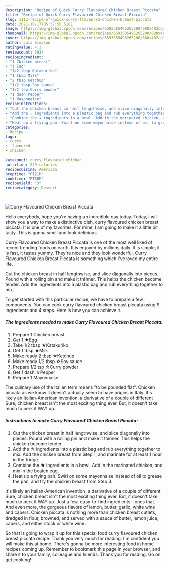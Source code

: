 ```yaml
---
description: "Recipe of Quick Curry Flavoured Chicken Breast Piccata"
title: "Recipe of Quick Curry Flavoured Chicken Breast Piccata"
slug: 1112-recipe-of-quick-curry-flavoured-chicken-breast-piccata
date: 2021-10-17T05:37:50.518Z
image: https://img-global.cpcdn.com/recipes/6593385495265280/680x482cq70/curry-flavoured-chicken-breast-piccata-recipe-main-photo.jpg
thumbnail: https://img-global.cpcdn.com/recipes/6593385495265280/680x482cq70/curry-flavoured-chicken-breast-piccata-recipe-main-photo.jpg
cover: https://img-global.cpcdn.com/recipes/6593385495265280/680x482cq70/curry-flavoured-chicken-breast-piccata-recipe-main-photo.jpg
author: Lula Simpson
ratingvalue: 4.3
reviewcount: 3934
recipeingredient:
- "1 Chicken breast"
- "1 Egg"
- "1/2 tbsp Katakuriko"
- "1 tbsp Milk"
- "2 tbsp Ketchup"
- "1/2 tbsp Soy sauce"
- "1/2 tsp Curry powder"
- "1 dash Pepper"
- "1 Mayonnaise"
recipeinstructions:
- "Cut the chicken breast in half lengthwise, and slice diagonally into pieces. Pound with a rolling pin and make it thinner. This helps the chicken become tender."
- "Add the ☆ ingredients into a plastic bag and rub everything together to mix. Add the chicken breast from Step 1, and marinate for at least 1 hour in the fridge."
- "Combine the ★ ingredients in a bowl. Add in the marinated chicken, and mix in the beaten egg."
- "Heat up a frying pan. Swirl on some mayonnaise instead of oil to grease the pan, and fry the chicken breast from Step 3."
categories:
- Recipe
tags:
- curry
- flavoured
- chicken

katakunci: curry flavoured chicken 
nutrition: 279 calories
recipecuisine: American
preptime: "PT21M"
cooktime: "PT60M"
recipeyield: "3"
recipecategory: Dessert

---
```



![Curry Flavoured Chicken Breast Piccata](https://img-global.cpcdn.com/recipes/6593385495265280/680x482cq70/curry-flavoured-chicken-breast-piccata-recipe-main-photo.jpg)

Hello everybody, hope you're having an incredible day today. Today, I will show you a way to make a distinctive dish, curry flavoured chicken breast piccata. It is one of my favorites. For mine, I am going to make it a little bit tasty. This is gonna smell and look delicious.

Curry Flavoured Chicken Breast Piccata is one of the most well liked of recent trending foods on earth. It is enjoyed by millions daily. It is simple, it is fast, it tastes yummy. They're nice and they look wonderful. Curry Flavoured Chicken Breast Piccata is something which I've loved my entire life.

Cut the chicken breast in half lengthwise, and slice diagonally into pieces. Pound with a rolling pin and make it thinner. This helps the chicken become tender. Add the ingredients into a plastic bag and rub everything together to mix.


To get started with this particular recipe, we have to prepare a few components. You can cook curry flavoured chicken breast piccata using 9 ingredients and 4 steps. Here is how you can achieve it.

<!--inarticleads1-->

##### The ingredients needed to make Curry Flavoured Chicken Breast Piccata:

1. Prepare 1 Chicken breast
1. Get 1 ★Egg
1. Take 1/2 tbsp ★Katakuriko
1. Get 1 tbsp ★Milk
1. Make ready 2 tbsp ☆Ketchup
1. Make ready 1/2 tbsp ☆Soy sauce
1. Prepare 1/2 tsp ☆Curry powder
1. Get 1 dash ☆Pepper
1. Prepare 1 Mayonnaise


The culinary use of the Italian term means &#34;to be pounded flat&#34;. Chicken piccata as we know it doesn&#39;t actually seem to have origins in Italy. It&#39;s likely an Italian-American invention, a derivative of a couple of different Sure, chicken breast isn&#39;t the most exciting thing ever. But, it doesn&#39;t take much to perk it WAY up. 

<!--inarticleads2-->

##### Instructions to make Curry Flavoured Chicken Breast Piccata:

1. Cut the chicken breast in half lengthwise, and slice diagonally into pieces. Pound with a rolling pin and make it thinner. This helps the chicken become tender.
1. Add the ☆ ingredients into a plastic bag and rub everything together to mix. Add the chicken breast from Step 1, and marinate for at least 1 hour in the fridge.
1. Combine the ★ ingredients in a bowl. Add in the marinated chicken, and mix in the beaten egg.
1. Heat up a frying pan. Swirl on some mayonnaise instead of oil to grease the pan, and fry the chicken breast from Step 3.


It&#39;s likely an Italian-American invention, a derivative of a couple of different Sure, chicken breast isn&#39;t the most exciting thing ever. But, it doesn&#39;t take much to perk it WAY up. Just a few, easy-to-find ingredients—ones that. And even more, the gorgeous flavors of lemon, butter, garlic, white wine and capers. Chicken piccata is nothing more than chicken breast cutlets, dredged in flour, browned, and served with a sauce of butter, lemon juice, capers, and either stock or white wine. 

So that is going to wrap it up for this special food curry flavoured chicken breast piccata recipe. Thank you very much for reading. I'm confident you will make this at home. There's gonna be more interesting food in home recipes coming up. Remember to bookmark this page in your browser, and share it to your family, colleague and friends. Thank you for reading. Go on get cooking!
